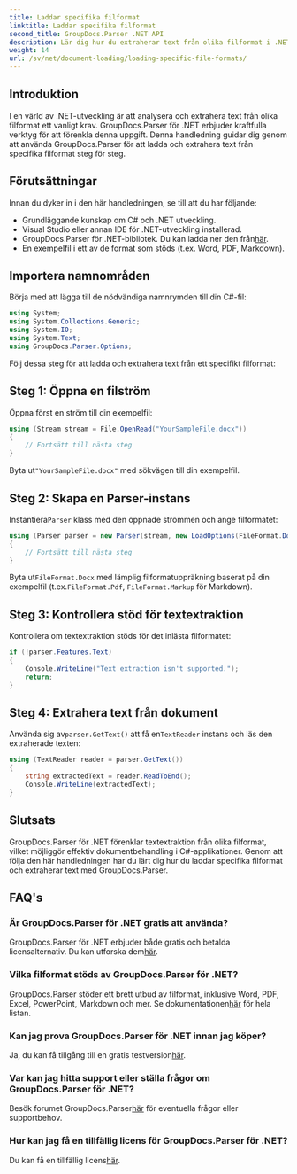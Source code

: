```yaml
---
title: Laddar specifika filformat
linktitle: Laddar specifika filformat
second_title: GroupDocs.Parser .NET API
description: Lär dig hur du extraherar text från olika filformat i .NET med GroupDocs.Parser. Steg-för-steg handledning för effektiv dokumentbehandling.
weight: 14
url: /sv/net/document-loading/loading-specific-file-formats/
---
```

## Introduktion
I en värld av .NET-utveckling är att analysera och extrahera text från olika filformat ett vanligt krav. GroupDocs.Parser för .NET erbjuder kraftfulla verktyg för att förenkla denna uppgift. Denna handledning guidar dig genom att använda GroupDocs.Parser för att ladda och extrahera text från specifika filformat steg för steg.
## Förutsättningar
Innan du dyker in i den här handledningen, se till att du har följande:
- Grundläggande kunskap om C# och .NET utveckling.
- Visual Studio eller annan IDE för .NET-utveckling installerad.
-  GroupDocs.Parser för .NET-bibliotek. Du kan ladda ner den från[här](https://releases.groupdocs.com/parser/net/).
- En exempelfil i ett av de format som stöds (t.ex. Word, PDF, Markdown).

## Importera namnområden
Börja med att lägga till de nödvändiga namnrymden till din C#-fil:
```csharp
using System;
using System.Collections.Generic;
using System.IO;
using System.Text;
using GroupDocs.Parser.Options;
```

Följ dessa steg för att ladda och extrahera text från ett specifikt filformat:
## Steg 1: Öppna en filström
Öppna först en ström till din exempelfil:
```csharp
using (Stream stream = File.OpenRead("YourSampleFile.docx"))
{
    // Fortsätt till nästa steg
}
```
 Byta ut`"YourSampleFile.docx"` med sökvägen till din exempelfil.
## Steg 2: Skapa en Parser-instans
 Instantiera`Parser` klass med den öppnade strömmen och ange filformatet:
```csharp
using (Parser parser = new Parser(stream, new LoadOptions(FileFormat.Docx)))
{
    // Fortsätt till nästa steg
}
```
 Byta ut`FileFormat.Docx` med lämplig filformatuppräkning baserat på din exempelfil (t.ex.`FileFormat.Pdf`, `FileFormat.Markup` för Markdown).
## Steg 3: Kontrollera stöd för textextraktion
Kontrollera om textextraktion stöds för det inlästa filformatet:
```csharp
if (!parser.Features.Text)
{
    Console.WriteLine("Text extraction isn't supported.");
    return;
}
```
## Steg 4: Extrahera text från dokument
 Använda sig av`parser.GetText()` att få en`TextReader` instans och läs den extraherade texten:
```csharp
using (TextReader reader = parser.GetText())
{
    string extractedText = reader.ReadToEnd();
    Console.WriteLine(extractedText);
}
```

## Slutsats
GroupDocs.Parser för .NET förenklar textextraktion från olika filformat, vilket möjliggör effektiv dokumentbehandling i C#-applikationer. Genom att följa den här handledningen har du lärt dig hur du laddar specifika filformat och extraherar text med GroupDocs.Parser.

## FAQ's
### Är GroupDocs.Parser för .NET gratis att använda?
GroupDocs.Parser för .NET erbjuder både gratis och betalda licensalternativ. Du kan utforska dem[här](https://purchase.groupdocs.com/buy).
### Vilka filformat stöds av GroupDocs.Parser för .NET?
 GroupDocs.Parser stöder ett brett utbud av filformat, inklusive Word, PDF, Excel, PowerPoint, Markdown och mer. Se dokumentationen[här](https://tutorials.groupdocs.com/parser/net/) för hela listan.
### Kan jag prova GroupDocs.Parser för .NET innan jag köper?
 Ja, du kan få tillgång till en gratis testversion[här](https://releases.groupdocs.com/).
### Var kan jag hitta support eller ställa frågor om GroupDocs.Parser för .NET?
 Besök forumet GroupDocs.Parser[här](https://forum.groupdocs.com/c/parser/17) för eventuella frågor eller supportbehov.
### Hur kan jag få en tillfällig licens för GroupDocs.Parser för .NET?
 Du kan få en tillfällig licens[här](https://purchase.groupdocs.com/temporary-license/).
